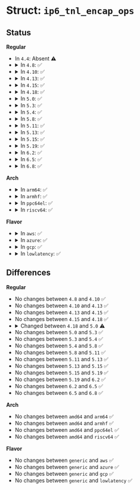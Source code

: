 # Struct: <code>ip6_tnl_encap_ops</code>

## Status
<b>Regular</b>
<ul>
<li>
In <code>4.4</code>: Absent ⚠️
</li>
<li>
<details>
<summary>In <code>4.8</code>: ✅</summary>

```c
struct ip6_tnl_encap_ops {
    size_t (*encap_hlen)(struct ip_tunnel_encap *);
    int (*build_header)(struct sk_buff *, struct ip_tunnel_encap *, u8 *, struct flowi6 *);
};
```
</details>
</li>
<li>
<details>
<summary>In <code>4.10</code>: ✅</summary>

```c
struct ip6_tnl_encap_ops {
    size_t (*encap_hlen)(struct ip_tunnel_encap *);
    int (*build_header)(struct sk_buff *, struct ip_tunnel_encap *, u8 *, struct flowi6 *);
};
```
</details>
</li>
<li>
<details>
<summary>In <code>4.13</code>: ✅</summary>

```c
struct ip6_tnl_encap_ops {
    size_t (*encap_hlen)(struct ip_tunnel_encap *);
    int (*build_header)(struct sk_buff *, struct ip_tunnel_encap *, u8 *, struct flowi6 *);
};
```
</details>
</li>
<li>
<details>
<summary>In <code>4.15</code>: ✅</summary>

```c
struct ip6_tnl_encap_ops {
    size_t (*encap_hlen)(struct ip_tunnel_encap *);
    int (*build_header)(struct sk_buff *, struct ip_tunnel_encap *, u8 *, struct flowi6 *);
};
```
</details>
</li>
<li>
<details>
<summary>In <code>4.18</code>: ✅</summary>

```c
struct ip6_tnl_encap_ops {
    size_t (*encap_hlen)(struct ip_tunnel_encap *);
    int (*build_header)(struct sk_buff *, struct ip_tunnel_encap *, u8 *, struct flowi6 *);
};
```
</details>
</li>
<li>
<details>
<summary>In <code>5.0</code>: ✅</summary>

```c
struct ip6_tnl_encap_ops {
    size_t (*encap_hlen)(struct ip_tunnel_encap *);
    int (*build_header)(struct sk_buff *, struct ip_tunnel_encap *, u8 *, struct flowi6 *);
    int (*err_handler)(struct sk_buff *, struct inet6_skb_parm *, u8, u8, int, __be32);
};
```
</details>
</li>
<li>
<details>
<summary>In <code>5.3</code>: ✅</summary>

```c
struct ip6_tnl_encap_ops {
    size_t (*encap_hlen)(struct ip_tunnel_encap *);
    int (*build_header)(struct sk_buff *, struct ip_tunnel_encap *, u8 *, struct flowi6 *);
    int (*err_handler)(struct sk_buff *, struct inet6_skb_parm *, u8, u8, int, __be32);
};
```
</details>
</li>
<li>
<details>
<summary>In <code>5.4</code>: ✅</summary>

```c
struct ip6_tnl_encap_ops {
    size_t (*encap_hlen)(struct ip_tunnel_encap *);
    int (*build_header)(struct sk_buff *, struct ip_tunnel_encap *, u8 *, struct flowi6 *);
    int (*err_handler)(struct sk_buff *, struct inet6_skb_parm *, u8, u8, int, __be32);
};
```
</details>
</li>
<li>
<details>
<summary>In <code>5.8</code>: ✅</summary>

```c
struct ip6_tnl_encap_ops {
    size_t (*encap_hlen)(struct ip_tunnel_encap *);
    int (*build_header)(struct sk_buff *, struct ip_tunnel_encap *, u8 *, struct flowi6 *);
    int (*err_handler)(struct sk_buff *, struct inet6_skb_parm *, u8, u8, int, __be32);
};
```
</details>
</li>
<li>
<details>
<summary>In <code>5.11</code>: ✅</summary>

```c
struct ip6_tnl_encap_ops {
    size_t (*encap_hlen)(struct ip_tunnel_encap *);
    int (*build_header)(struct sk_buff *, struct ip_tunnel_encap *, u8 *, struct flowi6 *);
    int (*err_handler)(struct sk_buff *, struct inet6_skb_parm *, u8, u8, int, __be32);
};
```
</details>
</li>
<li>
<details>
<summary>In <code>5.13</code>: ✅</summary>

```c
struct ip6_tnl_encap_ops {
    size_t (*encap_hlen)(struct ip_tunnel_encap *);
    int (*build_header)(struct sk_buff *, struct ip_tunnel_encap *, u8 *, struct flowi6 *);
    int (*err_handler)(struct sk_buff *, struct inet6_skb_parm *, u8, u8, int, __be32);
};
```
</details>
</li>
<li>
<details>
<summary>In <code>5.15</code>: ✅</summary>

```c
struct ip6_tnl_encap_ops {
    size_t (*encap_hlen)(struct ip_tunnel_encap *);
    int (*build_header)(struct sk_buff *, struct ip_tunnel_encap *, u8 *, struct flowi6 *);
    int (*err_handler)(struct sk_buff *, struct inet6_skb_parm *, u8, u8, int, __be32);
};
```
</details>
</li>
<li>
<details>
<summary>In <code>5.19</code>: ✅</summary>

```c
struct ip6_tnl_encap_ops {
    size_t (*encap_hlen)(struct ip_tunnel_encap *);
    int (*build_header)(struct sk_buff *, struct ip_tunnel_encap *, u8 *, struct flowi6 *);
    int (*err_handler)(struct sk_buff *, struct inet6_skb_parm *, u8, u8, int, __be32);
};
```
</details>
</li>
<li>
<details>
<summary>In <code>6.2</code>: ✅</summary>

```c
struct ip6_tnl_encap_ops {
    size_t (*encap_hlen)(struct ip_tunnel_encap *);
    int (*build_header)(struct sk_buff *, struct ip_tunnel_encap *, u8 *, struct flowi6 *);
    int (*err_handler)(struct sk_buff *, struct inet6_skb_parm *, u8, u8, int, __be32);
};
```
</details>
</li>
<li>
<details>
<summary>In <code>6.5</code>: ✅</summary>

```c
struct ip6_tnl_encap_ops {
    size_t (*encap_hlen)(struct ip_tunnel_encap *);
    int (*build_header)(struct sk_buff *, struct ip_tunnel_encap *, u8 *, struct flowi6 *);
    int (*err_handler)(struct sk_buff *, struct inet6_skb_parm *, u8, u8, int, __be32);
};
```
</details>
</li>
<li>
<details>
<summary>In <code>6.8</code>: ✅</summary>

```c
struct ip6_tnl_encap_ops {
    size_t (*encap_hlen)(struct ip_tunnel_encap *);
    int (*build_header)(struct sk_buff *, struct ip_tunnel_encap *, u8 *, struct flowi6 *);
    int (*err_handler)(struct sk_buff *, struct inet6_skb_parm *, u8, u8, int, __be32);
};
```
</details>
</li>
</ul>
<b>Arch</b>
<ul>
<li>
<details>
<summary>In <code>arm64</code>: ✅</summary>

```c
struct ip6_tnl_encap_ops {
    size_t (*encap_hlen)(struct ip_tunnel_encap *);
    int (*build_header)(struct sk_buff *, struct ip_tunnel_encap *, u8 *, struct flowi6 *);
    int (*err_handler)(struct sk_buff *, struct inet6_skb_parm *, u8, u8, int, __be32);
};
```
</details>
</li>
<li>
<details>
<summary>In <code>armhf</code>: ✅</summary>

```c
struct ip6_tnl_encap_ops {
    size_t (*encap_hlen)(struct ip_tunnel_encap *);
    int (*build_header)(struct sk_buff *, struct ip_tunnel_encap *, u8 *, struct flowi6 *);
    int (*err_handler)(struct sk_buff *, struct inet6_skb_parm *, u8, u8, int, __be32);
};
```
</details>
</li>
<li>
<details>
<summary>In <code>ppc64el</code>: ✅</summary>

```c
struct ip6_tnl_encap_ops {
    size_t (*encap_hlen)(struct ip_tunnel_encap *);
    int (*build_header)(struct sk_buff *, struct ip_tunnel_encap *, u8 *, struct flowi6 *);
    int (*err_handler)(struct sk_buff *, struct inet6_skb_parm *, u8, u8, int, __be32);
};
```
</details>
</li>
<li>
<details>
<summary>In <code>riscv64</code>: ✅</summary>

```c
struct ip6_tnl_encap_ops {
    size_t (*encap_hlen)(struct ip_tunnel_encap *);
    int (*build_header)(struct sk_buff *, struct ip_tunnel_encap *, u8 *, struct flowi6 *);
    int (*err_handler)(struct sk_buff *, struct inet6_skb_parm *, u8, u8, int, __be32);
};
```
</details>
</li>
</ul>
<b>Flavor</b>
<ul>
<li>
<details>
<summary>In <code>aws</code>: ✅</summary>

```c
struct ip6_tnl_encap_ops {
    size_t (*encap_hlen)(struct ip_tunnel_encap *);
    int (*build_header)(struct sk_buff *, struct ip_tunnel_encap *, u8 *, struct flowi6 *);
    int (*err_handler)(struct sk_buff *, struct inet6_skb_parm *, u8, u8, int, __be32);
};
```
</details>
</li>
<li>
<details>
<summary>In <code>azure</code>: ✅</summary>

```c
struct ip6_tnl_encap_ops {
    size_t (*encap_hlen)(struct ip_tunnel_encap *);
    int (*build_header)(struct sk_buff *, struct ip_tunnel_encap *, u8 *, struct flowi6 *);
    int (*err_handler)(struct sk_buff *, struct inet6_skb_parm *, u8, u8, int, __be32);
};
```
</details>
</li>
<li>
<details>
<summary>In <code>gcp</code>: ✅</summary>

```c
struct ip6_tnl_encap_ops {
    size_t (*encap_hlen)(struct ip_tunnel_encap *);
    int (*build_header)(struct sk_buff *, struct ip_tunnel_encap *, u8 *, struct flowi6 *);
    int (*err_handler)(struct sk_buff *, struct inet6_skb_parm *, u8, u8, int, __be32);
};
```
</details>
</li>
<li>
<details>
<summary>In <code>lowlatency</code>: ✅</summary>

```c
struct ip6_tnl_encap_ops {
    size_t (*encap_hlen)(struct ip_tunnel_encap *);
    int (*build_header)(struct sk_buff *, struct ip_tunnel_encap *, u8 *, struct flowi6 *);
    int (*err_handler)(struct sk_buff *, struct inet6_skb_parm *, u8, u8, int, __be32);
};
```
</details>
</li>
</ul>

## Differences
<b>Regular</b>
<ul>
<li>
No changes between <code>4.8</code> and <code>4.10</code> ✅
</li>
<li>
No changes between <code>4.10</code> and <code>4.13</code> ✅
</li>
<li>
No changes between <code>4.13</code> and <code>4.15</code> ✅
</li>
<li>
No changes between <code>4.15</code> and <code>4.18</code> ✅
</li>
<li>
<details>
<summary>Changed between <code>4.18</code> and <code>5.0</code> ⚠️</summary>
<ul>
<li>
<b>Field added. </b>
<code>int (*err_handler)(struct sk_buff *, struct inet6_skb_parm *, u8, u8, int, __be32)</code>
</li>
</ul>
</details>
</li>
<li>
No changes between <code>5.0</code> and <code>5.3</code> ✅
</li>
<li>
No changes between <code>5.3</code> and <code>5.4</code> ✅
</li>
<li>
No changes between <code>5.4</code> and <code>5.8</code> ✅
</li>
<li>
No changes between <code>5.8</code> and <code>5.11</code> ✅
</li>
<li>
No changes between <code>5.11</code> and <code>5.13</code> ✅
</li>
<li>
No changes between <code>5.13</code> and <code>5.15</code> ✅
</li>
<li>
No changes between <code>5.15</code> and <code>5.19</code> ✅
</li>
<li>
No changes between <code>5.19</code> and <code>6.2</code> ✅
</li>
<li>
No changes between <code>6.2</code> and <code>6.5</code> ✅
</li>
<li>
No changes between <code>6.5</code> and <code>6.8</code> ✅
</li>
</ul>
<b>Arch</b>
<ul>
<li>
No changes between <code>amd64</code> and <code>arm64</code> ✅
</li>
<li>
No changes between <code>amd64</code> and <code>armhf</code> ✅
</li>
<li>
No changes between <code>amd64</code> and <code>ppc64el</code> ✅
</li>
<li>
No changes between <code>amd64</code> and <code>riscv64</code> ✅
</li>
</ul>
<b>Flavor</b>
<ul>
<li>
No changes between <code>generic</code> and <code>aws</code> ✅
</li>
<li>
No changes between <code>generic</code> and <code>azure</code> ✅
</li>
<li>
No changes between <code>generic</code> and <code>gcp</code> ✅
</li>
<li>
No changes between <code>generic</code> and <code>lowlatency</code> ✅
</li>
</ul>
